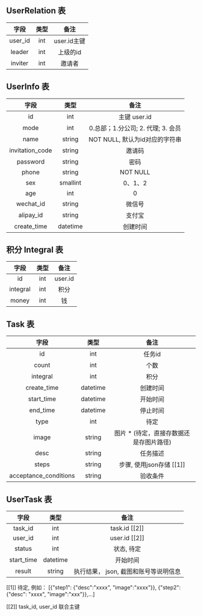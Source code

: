 UserRelation 表
---------------

字段 | 类型 | 备注
:-: | :-: | :-:
user_id | int | user.id主键
leader | int | 上级的id
inviter | int | 邀请者


UserInfo 表
-----------

字段 | 类型 | 备注
:-: | :-: | :-:
id | int | 主键 user.id
mode | int | 0.总部；1.分公司; 2. 代理; 3. 会员
name | string | NOT NULL, 默认为id对应的字符串
invitation_code | string | 邀请码
password | string | 密码
phone | string | NOT NULL
sex | smallint | 0、1、2
age | int | 0
wechat_id | string | 微信号
alipay_id | string | 支付宝
create_time | datetime | 创建时间

积分
Integral 表
-----------

字段 | 类型 | 备注
:-: | :-: | :-:
id | int | user.id
integral | int | 积分
money | int | 钱


Task 表
-------

字段 | 类型 | 备注
:-: | :-: | :-:
id | int | 任务id
count | int | 个数
integral | int | 积分
create_time | datetime | 创建时间
start_time | datetime | 开始时间
end_time | datetime | 停止时间
type | int | 待定
image | string | 图片 * (待定，直接存数据还是存图片路径)
desc | string | 任务描述
steps | string | 步骤, 使用json存储 [[1]]
acceptance_conditions | string | 验收条件




UserTask 表
-----------

字段 | 类型 | 备注
:-: | :-: | :-:
task_id | int | task.id [[2]]
user_id | int | user.id [[2]]
status  | int | 状态, 待定
start_time | datetime | 开始时间
result | string | 执行结果， json, 截图和账号等说明信息



[[1]] 待定, 例如： [{"step1": {"desc":"xxxx", "image":"xxxx"}}, {"step2":{"desc": "xxxx", "image":"xxx"}},...]

[[2]] task_id, user_id 联合主键
